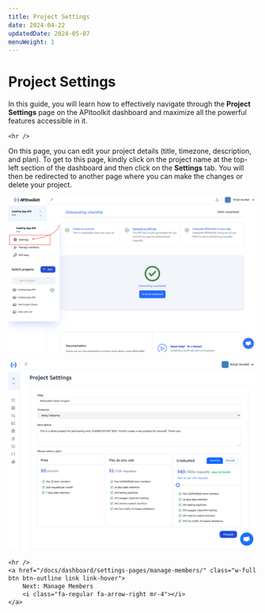 ```yaml
---
title: Project Settings
date: 2024-04-22
updatedDate: 2024-05-07
menuWeight: 1
---
```


# Project Settings

In this guide, you will learn how to effectively navigate through the **Project Settings** page on the APItoolkit dashboard and maximize all the powerful features accessible in it.

```=html
<hr />
```

On this page, you can edit your project details (title, timezone, description,  and plan). To get to this page, kindly click on the project name at the top-left section of the dashboard and then click on the **Settings** tab. You will then be redirected to another page where you can make the changes or delete your project.

![Screenshot of APItoolkit's project settings page](/docs/dashboard/settings-pages/project-settings/screen-1.png)

![Screenshot of APItoolkit's project settings page](/docs/dashboard/settings-pages/project-settings/screen-2.png)

```=html
<hr />
<a href="/docs/dashboard/settings-pages/manage-members/" class="w-full btn btn-outline link link-hover">
    Next: Manage Members
    <i class="fa-regular fa-arrow-right mr-4"></i>
</a>
```

